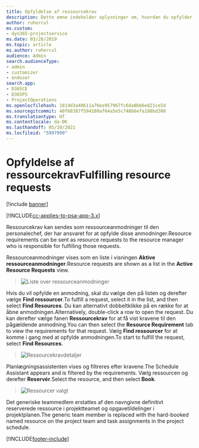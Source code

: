 ```yaml
---
title: Opfyldelse af ressourcekrav
description: Dette emne indeholder oplysninger om, hvordan du opfylder ressourcekrav.
author: ruhercul
ms.custom:
- dyn365-projectservice
ms.date: 03/28/2019
ms.topic: article
ms.author: ruhercul
audience: Admin
search.audienceType:
- admin
- customizer
- enduser
search.app:
- D365CE
- D365PS
- ProjectOperations
ms.openlocfilehash: 1814d3a48611a76ee957967fc6da0b66e821ce5d
ms.sourcegitcommit: 40f68387f594180af64a5e5c748b6efa188bd300
ms.translationtype: HT
ms.contentlocale: da-DK
ms.lasthandoff: 05/10/2021
ms.locfileid: "5997999"
---
```

# <a name="fulfilling-resource-requests"></a><span data-ttu-id="ff2fa-103">Opfyldelse af ressourcekrav</span><span class="sxs-lookup"><span data-stu-id="ff2fa-103">Fulfilling resource requests</span></span>

[!include [banner](../includes/psa-now-project-operations.md)]

[!INCLUDE[cc-applies-to-psa-app-3.x](../includes/cc-applies-to-psa-app-3x.md)]

<span data-ttu-id="ff2fa-104">Ressourcekrav kan sendes som ressourceanmodninger til den personalechef, der har ansvaret for at opfylde disse anmodninger.</span><span class="sxs-lookup"><span data-stu-id="ff2fa-104">Resource requirements can be sent as resource requests to the resource manager who is responsible for fulfilling those requests.</span></span>

<span data-ttu-id="ff2fa-105">Ressourceanmodninger vises som en liste i visningen **Aktive ressourceanmodninger**.</span><span class="sxs-lookup"><span data-stu-id="ff2fa-105">Resource requests are shown as a list in the **Active Resource Requests** view.</span></span>

> ![Liste over ressourceanmodninger](media/Resource-Management-image59.png)

<span data-ttu-id="ff2fa-107">Hvis du vil opfylde en anmodning, skal du vælge den på listen og derefter vælge **Find ressourcer**.</span><span class="sxs-lookup"><span data-stu-id="ff2fa-107">To fulfill a request, select it in the list, and then select **Find Resources**.</span></span> <span data-ttu-id="ff2fa-108">Du kan alternativt dobbeltklikke på en række for at åbne anmodningen.</span><span class="sxs-lookup"><span data-stu-id="ff2fa-108">Alternatively, double-click a row to open the request.</span></span> <span data-ttu-id="ff2fa-109">Du kan derefter vælge fanen **Ressourcekrav** for at få vist kravene til den pågældende anmodning.</span><span class="sxs-lookup"><span data-stu-id="ff2fa-109">You can then select the **Resource Requirement** tab to view the requirements for that request.</span></span> <span data-ttu-id="ff2fa-110">Vælg **Find ressourcer** for at komme i gang med at opfylde anmodningen.</span><span class="sxs-lookup"><span data-stu-id="ff2fa-110">To start to fulfill the request, select **Find Resources**.</span></span>

> ![Ressourcekravdetaljer](media/Resource-Management-image60.png)

<span data-ttu-id="ff2fa-112">Planlægningsassistenten vises og filtreres efter kravene.</span><span class="sxs-lookup"><span data-stu-id="ff2fa-112">The Schedule Assistant appears and is filtered by the requirements.</span></span> <span data-ttu-id="ff2fa-113">Vælg ressourcen og derefter **Reservér**.</span><span class="sxs-lookup"><span data-stu-id="ff2fa-113">Select the resource, and then select **Book**.</span></span>

> ![Ressourcer valgt](media/Resource-Management-image61.png)

<span data-ttu-id="ff2fa-115">Det generiske teammedlem erstattes af den navngivne definitivt reserverede ressource i projektteamet og opgavetildelinger i projektplanen.</span><span class="sxs-lookup"><span data-stu-id="ff2fa-115">The generic team member is replaced with the hard-booked named resource on the project team and task assignments in the project schedule.</span></span>


[!INCLUDE[footer-include](../includes/footer-banner.md)]